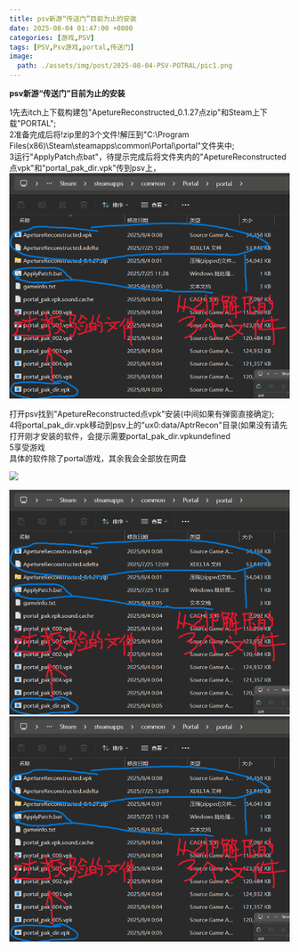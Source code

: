 ```yaml
---
title: psv新游“传送门”目前为止的安装
date: 2025-08-04 01:47:00 +0800
categories: [游戏,PSV]
tags: [PSV,Psv游戏,portal,传送门]
image:
  path: ./assets/img/post/2025-08-04-PSV-POTRAL/pic1.png
---
```


**psv新游“传送门”目前为止的安装**

1先去itch上下载构建包"ApetureReconstructed\_0.1.27点zip"和Steam上下载"PORTAL";  
2准备完成后将!zip里的3个文件!解压到"C:\\Program Files(x86)\\Steam\\steamapps\\common\\Portal\\portal"文件夹中;  
3运行"ApplyPatch点bat"，待提示完成后将文件夹内的"ApetureReconstructed点vpk"和"portal\_pak\_dir.vpk"传到psv上，
![](./assets/img/post/2025-08-04-PSV-POTRAL/pic0.png)


打开psv找到"ApetureReconstructed点vpk"安装(中间如果有弹窗直接确定);  
4将portal\_pak\_dir.vpk移动到psv上的"ux0:data/AptrRecon"目录(如果没有请先打开刚才安装的软件，会提示需要portal\_pak\_dir.vpkundefined  
5享受游戏  
具体的软件除了portal游戏，其余我会全部放在网盘  

![](./assets/img/post/2025-08-04-PSV-POTRAL/pic1.png)

  ![](./assets/img/post/2025-08-04-PSV-POTRAL/pic0.png)
![](./assets/img/post/2025-08-04-PSV-POTRAL/pic0.png)

